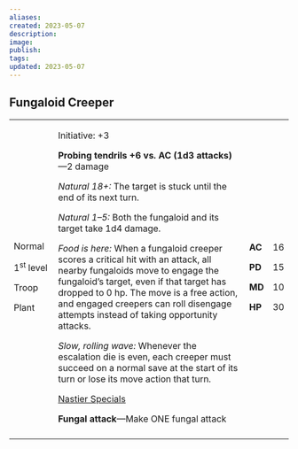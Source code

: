 ```yaml
---
aliases: 
created: 2023-05-07
description: 
image: 
publish: 
tags: 
updated: 2023-05-07
---
```


## Fungaloid Creeper

<table>
<colgroup>
<col style="width: 16%" />
<col style="width: 72%" />
<col style="width: 5%" />
<col style="width: 5%" />
</colgroup>
<tbody>
<tr class="odd">
<td><p>Normal</p>
<p>1<sup>st</sup> level</p>
<p>Troop</p>
<p>Plant</p></td>
<td><p>Initiative: +3</p>
<p><strong>Probing tendrils +6 vs. AC (1d3 attacks)</strong>—2
damage</p>
<p><em>Natural 18+:</em> The target is stuck until the end of its next
turn.</p>
<p><em>Natural 1–5:</em> Both the fungaloid and its target take 1d4
damage.</p>
<p><em>Food is here:</em> When a fungaloid creeper scores a critical hit
with an attack, all nearby fungaloids move to engage the fungaloid’s
target, even if that target has dropped to 0 hp. The move is a free
action, and engaged creepers can roll disengage attempts instead of
taking opportunity attacks.</p>
<p><em>Slow, rolling wave:</em> Whenever the escalation die is even,
each creeper must succeed on a normal save at the start of its turn or
lose its move action that turn.</p>
<p><u>Nastier Specials</u></p>
<p><strong>Fungal attack</strong>—Make ONE fungal attack</p></td>
<td><p><strong>AC</strong></p>
<p><strong>PD</strong></p>
<p><strong>MD</strong></p>
<p><strong>HP</strong></p></td>
<td><p>16</p>
<p>15</p>
<p>10</p>
<p>30</p></td>
</tr>
<tr class="even">
<td></td>
<td></td>
<td></td>
<td></td>
</tr>
</tbody>
</table>

